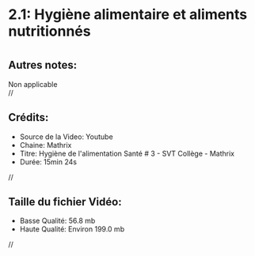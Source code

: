 
2.1: Hygiène alimentaire et aliments nutritionnés
=================================================

# 

## Autres notes:


Non applicable  
//
## **Crédits:**

- Source de la Video: Youtube
- Chaine: Mathrix
- Titre: Hygiène de l'alimentation Santé # 3 - SVT Collège - Mathrix
- Durée: 15min 24s
  
//
## Taille du fichier Vidéo:

- Basse Qualité: 56.8 mb
- Haute Qualité: Environ 199.0 mb
  
//